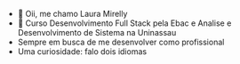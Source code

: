 - 👋 Oii, me chamo Laura Mirelly
- 🌱 Curso Desenvolvimento Full Stack pela Ebac e Analise e Desenvolvimento de Sistema na Uninassau
- Sempre em busca de me desenvolver como profissional
- Uma curiosidade: falo dois idiomas 


<!---
LauraMilly/LauraMilly is a ✨ special ✨ repository because its `README.md` (this file) appears on your GitHub profile.
You can click the Preview link to take a look at your changes.
--->
